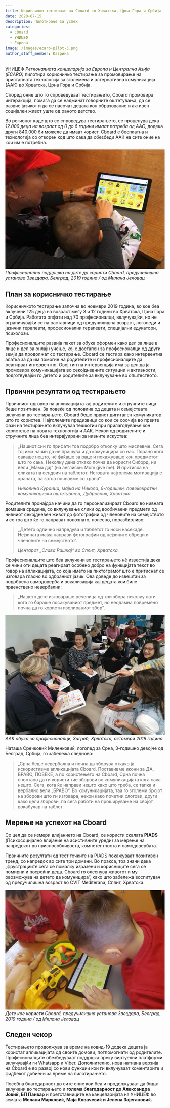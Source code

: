 ```yaml
---
title: Корисничко тестирање на Cboard во Хрватска, Црна Гора и Србија
date: 2020-07-15
description: Пилотирање за успех
categories:
  - cboard
  - УНИЦЕФ
  - Европа
image: /images/ecaro-pilot-3.png
author_staff_member: Катрина
---
```

УНИЦЕФ *Регионалната канцеларија за Европа и Централна Азија (ECARO)* пилотира корисничко тестирање за промовирање на пристапната технологија за зголемена и алтернативна комуникација (ААК) во Хрватска, Црна Гора и Србија.

Според оние што го спроведуваат тестирањето, Cboard промовира интеракција, помага да се надминат говорните оштетувања, да се развие јазикот и да се насочат децата кон образование и активен социјален живот уште од раното детство.

Во регионот каде што се спроведува тестирањето, се проценува дека *12.000 деца на возраст од 0 до 6 години имаат потреба од AAC*, додека други 840.000 би можеле да имаат корист. Cboard е бесплатна и технологија со отворен код што сака да обезбеди ААК на сите оние на кои им е потребна.

![Пилот-проект на УНИЦЕФ ECARO](/images/ecaro-pilot-1.jpg) *Професионална поддршка на дете да користи Cboard, предучилишна установа Звездара, Белград, 2019 година / од Милана Јеловац*

## План за корисничко тестирање
Корисничкото тестирање започна во ноември 2019 година, во кое беа вклучени 125 деца на возраст меѓу 3 и 12 години во Хрватска, Црна Гора и Србија. Работата опфати над 70 професионалци, вклучувајќи, но не ограничувајќи се на наставници од предучилишна возраст, логопеди и јазични терапевти, професионални терапевти, специјални едукатори, психолози.

Професионалците развија пакет за обука оформен како дел за лице в лице и дел за онлајн учење, кој е достапен за професионалци од други земји да продолжат со тестирање. Cboard се тестира како интервентна алатка за да им помогне на родителите и професионалците да реагираат интервентно. Овој тип на интервенција има за цел да ја промовира комуникацијата во секојдневните ситуации и активности, подготвувајќи го детето и родителите за вклучување во општеството.

## Првични резултати од тестирањето
Првичниот одговор на апликацијата кај родителите и стручните лица беше позитивен. За повеќе од половина од децата и семејствата вклучени во тестирањето, Cboard беше првиот дигитален комуникатор што го користеа. Најголемите предизвици со кои се соочија во првите фази на тестирањето вклучуваа тешкотии при прилагодување кон користење на новата технологија и ААК. Некои од родителите и стручните лица беа интервјуирани за нивните искуства:

> „Нашиот син го прифати тоа подобро отколку што мислевме. Сега тој има начин да не прашува и да комуницира со нас. Порано кога сакаше нешто, нè фаќаше за раце и покажуваше кон предметот што го сака. Неколку дена откако почна да користи Сиборд, ни вели „Мама дај“ (на англиски: Mom give me). И притиска на сликата на сендвич на таблетот. Неговата најголема мотивација е храната, па затоа почнавме со храна“
> 
> *Николина Кураица, мајка на Никола, 6-годишен, повеќекратни комуникациски оштетувања, Дубровник, Хрватска.*


Родителите пронајдоа начини да го персонализираат Cboard во нивната домашна средина, со вклучување слики од вообичаени предмети од нивниот секојдневен живот до фотографии од членовите на семејството и со тоа што ќе го направат попознато, полесно, поразбирливо:

> „Детето одлично напредува и таблетот го носи насекаде. Нејзината мајка направи фотографии од нејзините оброци и членовите на семејството“.
> 
> *Центарот „Слава Рашкај“ во Сплит, Хрватска.*

Професионалците што беа вклучени во тестирањето нѐ известија дека се чини оти децата реагираат особено добро на функцијата текст во говор на апликацијата, со која името на пиктограмот што е притиснат се изговара гласно во одбраниот јазик. Ова доведе до извештаи за подобрена самодоверба и вокализација кај децата кои биле првенствено невербални:

> „Нашето дете изговараше реченица од три збора неколку пати кога го бараше посакуваниот предмет, но неодамна повремено почна да го користи изолираниот збор“.

![Пилот-проектот ECARO на УНИЦЕФ ](/images/ecaro-pilot-2.png) *ААК обука за професионалци, Загреб, Хрватска, октомври 2019 година*

Наташа Сречковиќ Миленковиќ, логопед за Срна, 3-годишно девојче од Белград, Србија, го забележа следново:

> „Срна беше невербална и почна да зборува откако ја искористивме апликацијата Cboard. Поставивме икони за ДА, БРАВО, ПОВЕЌЕ, а по користењето на Cboard, Срна почна спонтано да ги користи тие зборови во комуникацијата кога сака нешто. Сега, кога ќе направи нешто како што треба, се тапка и вербално вели „БРАВО“. Во комуникацијата, таа го зголеми бројот на зборови што ги изговара, некои како почетни слогови, други како цели зборови, па сега работи на проширување на својот вокабулар на таблет.

## Мерење на успехот на Cboard
Со цел да се измери влијанието на Cboard, се користи скалата **PIADS** (Психосоцијално влијание на асистивните уреди) за мерење на напредокот во приспособливоста, компетентноста и самодовербата.

Првичните резултати од тест точките на PIADS покажуваат позитивен тренд, со напредок во сите три домени. Во пракса, тоа значи дека „фрустрациите сега се помалку изразени и корисниците сега се помирни и посреќни деца. Cboard го олеснува животот и му овозможува на детето да комуницира“, како што забележа воспитувач од предучилишна возраст во CVIT Mediterana, Сплит, Хрватска.

![Пилотирањето на УНИЦЕФ во ECARO](/images/ecaro-pilot-3.png) *Дете кое користи Cboard, предучилишна установа Звездара, Белград, 2019 година / од Милана Јеловац*

## Следен чекор
Тестирањето продолжува за време на ковид-19 додека децата ја користат апликацијата од своите домови, потпомогнати од родителите. Професионалците обезбедуваат поддршка преку виртуелни платформи вклучувајќи ги Whatsapp и Viber. Дополнително, нова нативна верзија на Cboard е во развој со нови функции кои ги вклучуваат коментарите и фидбекот добиени за време на пилотирањето.

Посебна благодарност до сите оние кои беа и продолжуваат да бидат вклучени во тестирањето и **голема благодарност до Александра Јовиќ, БП Панвар** и претставниците на канцеларијата на УНИЦЕФ во земјата **Мелани Марковиќ, Маја Ковачевиќ и Јелена Зајегановиќ.**
